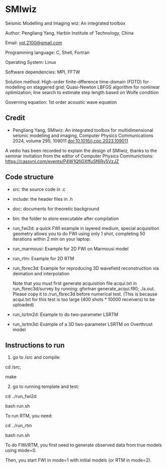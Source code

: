 # SMIwiz
Seismic Modelling and Imaging wiz: An integrated toolbox

Author: Pengliang Yang, Harbin Institute of Technology, China

Email: ypl.2100@gmail.com

Programming language: C, Shell, Fortran

Operating System: Linux

Software dependencies: MPI, FFTW

Solution method: High-order finite-dfference time-domain (FDTD) for modelling
on staggered grid; Quasi-Newton LBFGS algorithm for nonlinear optimization;
line search to estimate step length based on Wolfe condition

Governing equation: 1st order acoustic wave equation

## Credit

* Pengliang Yang, SMIwiz: An integrated toolbox for multidimensional seismic modelling and imaging, Computer Physics Communications 2024, volume 295, 109011 [doi:10.1016/j.cpc.2023.109011](https://doi.org/10.1016/j.cpc.2023.109011)

A vedio has been recorded to explain the design of SMIwiz, thanks to the seminar invitation from the editor of Computer Physics Communictions: https://cassyni.com/events/P4W1QfiGXffuSf6Rv5VzJZ

## Code structure

* src: the source code in .c 

* include: the header files in .h

* doc: documents for theoretic background

* bin: the folder to store executable after compilation

* run_fwi2d: a quick FWI example in layered medium, special acquisition geometry allows you to do FWI using only 1 shot, completing 50 iterations within 2 min on your laptop.

* run_marmousi: Example for 2D FWI on Marmousi model

* run_rtm: Example for 2D RTM

* run_fbrec3d: Example for reproducing 3D wavefield reconstruction via deimation and interpolation

  Note that you must first generate acquisition file acqui.txt in run_fbrec3d/survey by running: 
  gfortran generate_acqui.f90; ./a.out. 
  Please copy it to /run_fbrec3d before numerical test. (This is because acqui.txt for this test is too large (400 shots * 10000 receivers) to be uploaded)

* run_lsrtm2d: Example to do two-parameter LSRTM

* run_lsrtm3d: Example of a 3D two-parameter LSRTM on Overthrust model

## Instructions to run

1. go to /src and compile:

cd /src;

make
	
2. go to running template and test:

cd ../run_fwi2d

bash run.sh

To run RTM, you need:

cd ../run_rtm

bash run.sh


To do FWI/RTM, you first need to generate observed data from true models using mode=0.

Then, you start FWI in mode=1 with initial models (or RTM in mode=2).

	
